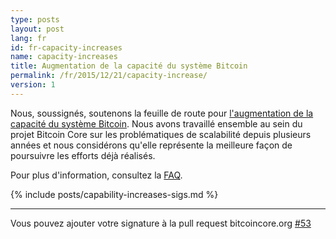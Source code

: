 ```yaml
---
type: posts
layout: post
lang: fr
id: fr-capacity-increases
name: capacity-increases
title: Augmentation de la capacité du système Bitcoin
permalink: /fr/2015/12/21/capacity-increase/
version: 1
---
```

Nous, soussignés, soutenons la feuille de route pour [l'augmentation de la capacité du système Bitcoin][1].  Nous avons travaillé ensemble au sein du projet Bitcoin Core sur les problématiques de scalabilité depuis plusieurs années et nous considérons qu'elle représente la meilleure façon de poursuivre les efforts déjà réalisés.

Pour plus d'information, consultez la [FAQ](/fr/2015/12/23/capacity-increases-faq).

{% include posts/capability-increases-sigs.md %}

---

Vous pouvez ajouter votre signature à la pull request bitcoincore.org [#53](https://github.com/bitcoin-core/website/issues/53)

[1]: https://lists.linuxfoundation.org/pipermail/bitcoin-dev/2015-December/011865.html